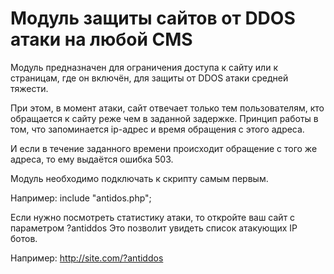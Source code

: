 # Модуль защиты сайтов от DDOS атаки на любой CMS

Модуль предназначен для ограничения доступа к сайту или к страницам, где он включён,
для защиты от DDOS атаки средней тяжести. 

При этом, в момент атаки, сайт отвечает только тем пользователям, кто обращается к сайту реже чем в заданной задержке.
Принцип работы в том, что запоминается ip-адрес и время обращения с этого адреса. 

И если в течение заданного времени происходит обращение с того же адреса, то ему выдаётся ошибка 503.

Модуль необходимо подключать к скрипту самым первым.

Например: include "antidos.php";

Если нужно посмотреть статистику атаки, то откройте ваш сайт с параметром ?antiddos
Это позволит увидеть список атакующих IP ботов.

Например: http://site.com/?antiddos
